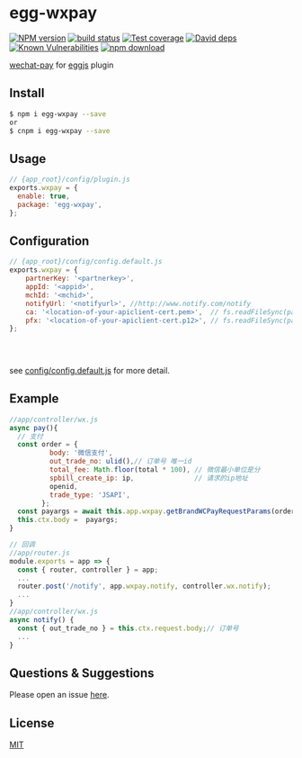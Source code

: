 # egg-wxpay

[![NPM version][npm-image]][npm-url]
[![build status][travis-image]][travis-url]
[![Test coverage][codecov-image]][codecov-url]
[![David deps][david-image]][david-url]
[![Known Vulnerabilities][snyk-image]][snyk-url]
[![npm download][download-image]][download-url]

[npm-image]: https://img.shields.io/npm/v/egg-wxpay.svg?style=flat-square
[npm-url]: https://npmjs.org/package/egg-wxpay
[travis-image]: https://img.shields.io/travis/wbget/egg-wxpay.svg?style=flat-square
[travis-url]: https://travis-ci.org/wbget/egg-wxpay
[codecov-image]: https://img.shields.io/codecov/c/github/wbget/egg-wxpay.svg?style=flat-square
[codecov-url]: https://codecov.io/github/wbget/egg-wxpay?branch=master
[david-image]: https://img.shields.io/david/wbget/egg-wxpay.svg?style=flat-square
[david-url]: https://david-dm.org/wbget/egg-wxpay
[snyk-image]: https://snyk.io/test/npm/egg-wxpay/badge.svg?style=flat-square
[snyk-url]: https://snyk.io/test/npm/egg-wxpay
[download-image]: https://img.shields.io/npm/dm/egg-wxpay.svg?style=flat-square
[download-url]: https://npmjs.org/package/egg-wxpay

[wechat-pay](https://github.com/supersheep/wechat-pay) for [eggjs](https://eggjs.org) plugin
<!--
Description here.
-->
## Install

```bash
$ npm i egg-wxpay --save
or
$ cnpm i egg-wxpay --save
```

## Usage

```js
// {app_root}/config/plugin.js
exports.wxpay = {
  enable: true,
  package: 'egg-wxpay',
};
```

## Configuration

```js
// {app_root}/config/config.default.js
exports.wxpay = {
    partnerKey: '<partnerkey>',
    appId: '<appid>',
    mchId: '<mchid>',
    notifyUrl: '<notifyurl>', //http://www.notify.com/notify
    ca: '<location-of-your-apiclient-cert.pem>',  // fs.readFileSync(path.join(__dirname, '../config/rootca.pem'))
    pfx: '<location-of-your-apiclient-cert.p12>', // fs.readFileSync(path.join(__dirname, '../config/apiclient_cert.p12')),
};

    
    
```

see [config/config.default.js](config/config.default.js) for more detail.

## Example

<!-- example here -->
```js
//app/controller/wx.js
async pay(){
  // 支付
  const order = {
          body: '微信支付',
          out_trade_no: ulid(),// 订单号 唯一id
          total_fee: Math.floor(total * 100), // 微信最小单位是分
          spbill_create_ip: ip,               // 请求的ip地址
          openid,
          trade_type: 'JSAPI',
        };
  const payargs = await this.app.wxpay.getBrandWCPayRequestParams(order);
  this.ctx.body =  payargs;
}

// 回调
//app/router.js
module.exports = app => {
  const { router, controller } = app;
  ...
  router.post('/notify', app.wxpay.notify, controller.wx.notify);
  ...
}
//app/controller/wx.js
async notify() {
  const { out_trade_no } = this.ctx.request.body;// 订单号
  ...
}
```

## Questions & Suggestions

Please open an issue [here](https://github.com/wbget/egg/issues).

## License

[MIT](LICENSE)
